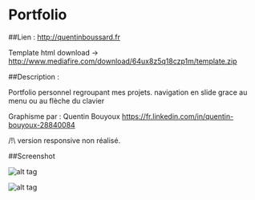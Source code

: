 # Portfolio

##Lien :
http://quentinboussard.fr

Template html download -> http://www.mediafire.com/download/64ux8z5q18czp1m/template.zip

##Description :

Portfolio personnel regroupant mes projets.
navigation en slide grace au menu ou au flèche du clavier

Graphisme par : Quentin Bouyoux 
https://fr.linkedin.com/in/quentin-bouyoux-28840084

/!\ version responsive non réalisé.

##Screenshot

![alt tag](http://quentinboussard.fr/img/folio/full/obv/folio.jpg)

![alt tag](http://quentinboussard.fr/img/folio/full/obv/folio2.jpg)
